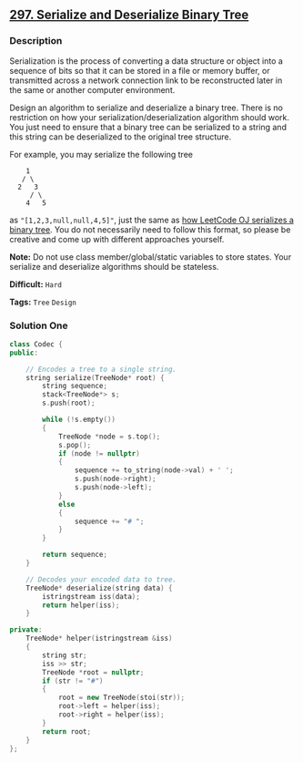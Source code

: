 ## [297. Serialize and Deserialize Binary Tree](https://leetcode.com/problems/serialize-and-deserialize-binary-tree/description/)

### Description

Serialization is the process of converting a data structure or object into a sequence of bits so that it can be stored in a file or memory buffer, or transmitted across a network connection link to be reconstructed later in the same or another computer environment.

Design an algorithm to serialize and deserialize a binary tree. There is no restriction on how your serialization/deserialization algorithm should work. You just need to ensure that a binary tree can be serialized to a string and this string can be deserialized to the original tree structure.

For example, you may serialize the following tree

```
    1
   / \
  2   3
     / \
    4   5

```

as `"[1,2,3,null,null,4,5]"`, just the same as [how LeetCode OJ serializes a binary tree](https://leetcode.com/faq/#binary-tree). You do not necessarily need to follow this format, so please be creative and come up with different approaches yourself.

**Note:** Do not use class member/global/static variables to store states. Your serialize and deserialize algorithms should be stateless.



**Difficult:** `Hard`

**Tags:** `Tree` `Design`



### Solution One

```c++
class Codec {
public:

    // Encodes a tree to a single string.
    string serialize(TreeNode* root) {
        string sequence;
        stack<TreeNode*> s;
        s.push(root);

        while (!s.empty())
        {
            TreeNode *node = s.top();
            s.pop();
            if (node != nullptr)
            {
                sequence += to_string(node->val) + ' ';
                s.push(node->right);
                s.push(node->left);
            }
            else
            {
                sequence += "# ";
            }
        }

        return sequence;
    }

    // Decodes your encoded data to tree.
    TreeNode* deserialize(string data) {
        istringstream iss(data);
        return helper(iss);
    }

private:
    TreeNode* helper(istringstream &iss)
    {
        string str;
        iss >> str;
        TreeNode *root = nullptr;
        if (str != "#")
        {
            root = new TreeNode(stoi(str));
            root->left = helper(iss);
            root->right = helper(iss);
        }
        return root;
    }
};
```



